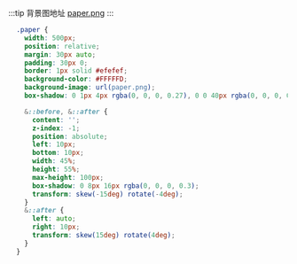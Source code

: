 <paper/>

:::tip
背景图地址 <a href="https://github.com/QiShaoXuan/css_tricks/blob/master/docs/.vuepress/public/images/paper.png" target="blank">paper.png</a>
:::

```scss
  .paper {
    width: 500px;
    position: relative;
    margin: 30px auto;
    padding: 30px 0;
    border: 1px solid #efefef;
    background-color: #FFFFFD;
    background-image: url(paper.png);
    box-shadow: 0 1px 4px rgba(0, 0, 0, 0.27), 0 0 40px rgba(0, 0, 0, 0.06) inset;

    &::before, &::after {
      content: '';
      z-index: -1;
      position: absolute;
      left: 10px;
      bottom: 10px;
      width: 45%;
      height: 55%;
      max-height: 100px;
      box-shadow: 0 8px 16px rgba(0, 0, 0, 0.3);
      transform: skew(-15deg) rotate(-4deg);
    }
    &::after {
      left: auto;
      right: 10px;
      transform: skew(15deg) rotate(4deg);
    }
  }
```

